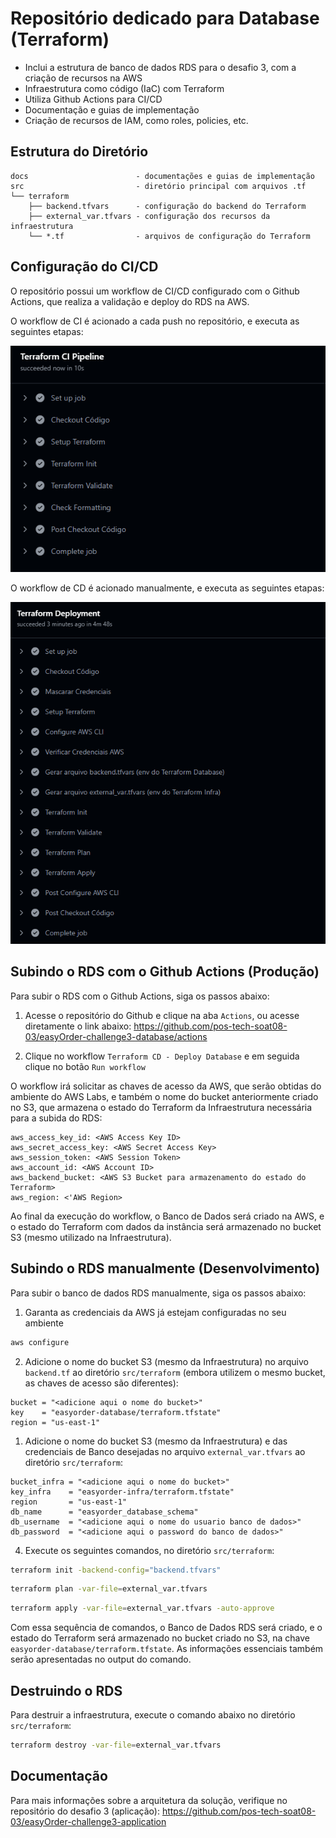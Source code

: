 
# Repositório dedicado para Database (Terraform)
- Inclui a estrutura de banco de dados RDS para o desafio 3, com a criação de recursos na AWS
- Infraestrutura como código (IaC) com Terraform
- Utiliza Github Actions para CI/CD
- Documentação e guias de implementação
- Criação de recursos de IAM, como roles, policies, etc.

## Estrutura do Diretório

```plaintext
docs                        - documentações e guias de implementação
src                         - diretório principal com arquivos .tf
└── terraform
    ├── backend.tfvars      - configuração do backend do Terraform
    ├── external_var.tfvars - configuração dos recursos da infraestrutura
    └── *.tf                - arquivos de configuração do Terraform
```

## Configuração do CI/CD

O repositório possui um workflow de CI/CD configurado com o Github Actions, que realiza a validação e deploy do RDS na AWS.

O workflow de CI é acionado a cada push no repositório, e executa as seguintes etapas:

![alt text](img/image.png)

O workflow de CD é acionado manualmente, e executa as seguintes etapas:

![alt text](img/image2.png)

## Subindo o RDS com o Github Actions (Produção)

Para subir o RDS com o Github Actions, siga os passos abaixo:

1. Acesse o repositório do Github e clique na aba `Actions`, ou acesse diretamente o link abaixo:
 https://github.com/pos-tech-soat08-03/easyOrder-challenge3-database/actions

1. Clique no workflow `Terraform CD - Deploy Database` e em seguida clique no botão `Run workflow`

O workflow irá solicitar as chaves de acesso da AWS, que serão obtidas do ambiente do AWS Labs, e também o nome do bucket anteriormente criado no S3, que  armazena o estado do Terraform da Infraestrutura necessária para a subida do RDS:

```plaintext
aws_access_key_id: <AWS Access Key ID>
aws_secret_access_key: <AWS Secret Access Key>
aws_session_token: <AWS Session Token>
aws_account_id: <AWS Account ID>
aws_backend_bucket: <AWS S3 Bucket para armazenamento do estado do Terraform>
aws_region: <'AWS Region>
```

Ao final da execução do workflow, o Banco de Dados será criado na AWS, e o estado do Terraform com dados da instância será armazenado no bucket S3 (mesmo utilizado na Infraestrutura).

## Subindo o RDS manualmente (Desenvolvimento)

Para subir o banco de dados RDS manualmente, siga os passos abaixo:

1. Garanta as credenciais da AWS já estejam configuradas no seu ambiente

``` bash
aws configure
```

2. Adicione o nome do bucket S3 (mesmo da Infraestrutura) no arquivo `backend.tf` ao diretório `src/terraform` (embora utilizem o mesmo bucket, as chaves de acesso são diferentes):

``` hcl
bucket = "<adicione aqui o nome do bucket>"
key    = "easyorder-database/terraform.tfstate"
region = "us-east-1"
```

1. Adicione o nome do bucket S3 (mesmo da Infraestrutura) e das credenciais de Banco desejadas no arquivo `external_var.tfvars` ao diretório `src/terraform`:

``` hcl
bucket_infra = "<adicione aqui o nome do bucket>"
key_infra    = "easyorder-infra/terraform.tfstate"
region       = "us-east-1"
db_name      = "easyorder_database_schema"
db_username  = "<adicione aqui o nome do usuario banco de dados>"
db_password  = "<adicione aqui o password do banco de dados>"
``` 

4. Execute os seguintes comandos, no diretório `src/terraform`:

``` bash
terraform init -backend-config="backend.tfvars"
``` 

``` bash
terraform plan -var-file=external_var.tfvars
``` 

``` bash
terraform apply -var-file=external_var.tfvars -auto-approve
``` 

Com essa sequência de comandos, o Banco de Dados RDS será criado, e o estado do Terraform será armazenado no bucket criado no S3, na chave `easyorder-database/terraform.tfstate`. As informações essenciais também serão apresentadas no output do comando.

## Destruindo o RDS

Para destruir a infraestrutura, execute o comando abaixo no diretório `src/terraform`:

``` bash
terraform destroy -var-file=external_var.tfvars
```

## Documentação

Para mais informações sobre a arquitetura da solução, verifique no repositório do desafio 3 (aplicação):
https://github.com/pos-tech-soat08-03/easyOrder-challenge3-application

